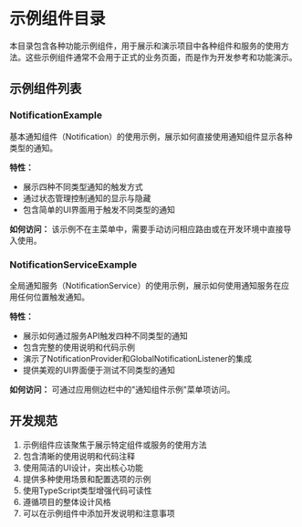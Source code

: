 # 示例组件目录

本目录包含各种功能示例组件，用于展示和演示项目中各种组件和服务的使用方法。这些示例组件通常不会用于正式的业务页面，而是作为开发参考和功能演示。

## 示例组件列表

### NotificationExample

基本通知组件（Notification）的使用示例，展示如何直接使用通知组件显示各种类型的通知。

**特性：**
- 展示四种不同类型通知的触发方式
- 通过状态管理控制通知的显示与隐藏
- 包含简单的UI界面用于触发不同类型的通知

**如何访问：**
该示例不在主菜单中，需要手动访问相应路由或在开发环境中直接导入使用。

### NotificationServiceExample

全局通知服务（NotificationService）的使用示例，展示如何使用通知服务在应用任何位置触发通知。

**特性：**
- 展示如何通过服务API触发四种不同类型的通知
- 包含完整的使用说明和代码示例
- 演示了NotificationProvider和GlobalNotificationListener的集成
- 提供美观的UI界面便于测试不同类型的通知

**如何访问：**
可通过应用侧边栏中的"通知组件示例"菜单项访问。

## 开发规范

1. 示例组件应该聚焦于展示特定组件或服务的使用方法
2. 包含清晰的使用说明和代码注释
3. 使用简洁的UI设计，突出核心功能
4. 提供多种使用场景和配置选项的示例
5. 使用TypeScript类型增强代码可读性
6. 遵循项目的整体设计风格
7. 可以在示例组件中添加开发说明和注意事项 